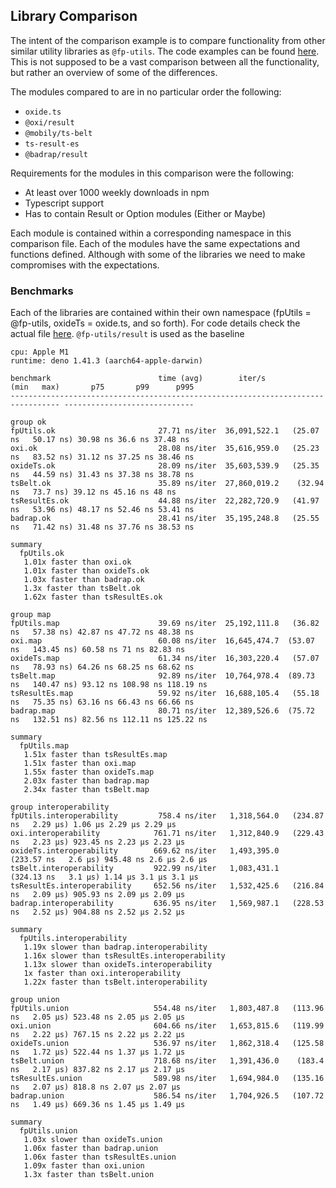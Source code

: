 ## Library Comparison

The intent of the comparison example is to compare functionality from other
similar utility libraries as `@fp-utils`. The code examples can be found
[here](/examples/fp_utils_comparison.ts). This is not supposed to be a vast
comparison between all the functionality, but rather an overview of some of the
differences.

The modules compared to are in no particular order the following:

- `oxide.ts`
- `@oxi/result`
- `@mobily/ts-belt`
- `ts-result-es`
- `@badrap/result`

Requirements for the modules in this comparison were the following:

- At least over 1000 weekly downloads in npm
- Typescript support
- Has to contain Result or Option modules (Either or Maybe)

Each module is contained within a corresponding namespace in this comparison
file. Each of the modules have the same expectations and functions defined.
Although with some of the libraries we need to make compromises with the
expectations.

### Benchmarks

Each of the libraries are contained within their own namespace (fpUtils =
@fp-utils, oxideTs = oxide.ts, and so forth). For code details check the actual
file [here](/examples/fp_utils_comparison.ts). `@fp-utils/result` is used as the
baseline

```
cpu: Apple M1
runtime: deno 1.41.3 (aarch64-apple-darwin)

benchmark                        time (avg)        iter/s             (min   max)       p75       p99      p995
--------------------------------------------------------------------------------- -----------------------------

group ok
fpUtils.ok                       27.71 ns/iter  36,091,522.1   (25.07 ns   50.17 ns) 30.98 ns 36.6 ns 37.48 ns
oxi.ok                           28.08 ns/iter  35,616,959.0   (25.23 ns   83.52 ns) 31.12 ns 37.25 ns 38.46 ns
oxideTs.ok                       28.09 ns/iter  35,603,539.9   (25.35 ns   44.59 ns) 31.43 ns 37.38 ns 38.78 ns
tsBelt.ok                        35.89 ns/iter  27,860,019.2    (32.94 ns   73.7 ns) 39.12 ns 45.16 ns 48 ns
tsResultEs.ok                    44.88 ns/iter  22,282,720.9   (41.97 ns   53.96 ns) 48.17 ns 52.46 ns 53.41 ns
badrap.ok                        28.41 ns/iter  35,195,248.8   (25.55 ns   71.42 ns) 31.48 ns 37.76 ns 38.53 ns

summary
  fpUtils.ok
   1.01x faster than oxi.ok
   1.01x faster than oxideTs.ok
   1.03x faster than badrap.ok
   1.3x faster than tsBelt.ok
   1.62x faster than tsResultEs.ok

group map
fpUtils.map                      39.69 ns/iter  25,192,111.8   (36.82 ns   57.38 ns) 42.87 ns 47.72 ns 48.38 ns
oxi.map                          60.08 ns/iter  16,645,474.7  (53.07 ns   143.45 ns) 60.58 ns 71 ns 82.83 ns
oxideTs.map                      61.34 ns/iter  16,303,220.4   (57.07 ns   78.93 ns) 64.26 ns 68.25 ns 68.62 ns
tsBelt.map                       92.89 ns/iter  10,764,978.4  (89.73 ns   140.47 ns) 93.12 ns 108.98 ns 118.19 ns
tsResultEs.map                   59.92 ns/iter  16,688,105.4   (55.18 ns   75.35 ns) 63.16 ns 66.43 ns 66.66 ns
badrap.map                       80.71 ns/iter  12,389,526.6  (75.72 ns   132.51 ns) 82.56 ns 112.11 ns 125.22 ns

summary
  fpUtils.map
   1.51x faster than tsResultEs.map
   1.51x faster than oxi.map
   1.55x faster than oxideTs.map
   2.03x faster than badrap.map
   2.34x faster than tsBelt.map

group interoperability
fpUtils.interoperability         758.4 ns/iter   1,318,564.0   (234.87 ns   2.29 µs) 1.06 µs 2.29 µs 2.29 µs
oxi.interoperability            761.71 ns/iter   1,312,840.9   (229.43 ns   2.23 µs) 923.45 ns 2.23 µs 2.23 µs
oxideTs.interoperability        669.62 ns/iter   1,493,395.0    (233.57 ns   2.6 µs) 945.48 ns 2.6 µs 2.6 µs
tsBelt.interoperability         922.99 ns/iter   1,083,431.1    (324.13 ns   3.1 µs) 1.14 µs 3.1 µs 3.1 µs
tsResultEs.interoperability     652.56 ns/iter   1,532,425.6   (216.84 ns   2.09 µs) 905.93 ns 2.09 µs 2.09 µs
badrap.interoperability         636.95 ns/iter   1,569,987.1   (228.53 ns   2.52 µs) 904.88 ns 2.52 µs 2.52 µs

summary
  fpUtils.interoperability
   1.19x slower than badrap.interoperability
   1.16x slower than tsResultEs.interoperability
   1.13x slower than oxideTs.interoperability
   1x faster than oxi.interoperability
   1.22x faster than tsBelt.interoperability

group union
fpUtils.union                   554.48 ns/iter   1,803,487.8   (113.96 ns   2.05 µs) 523.48 ns 2.05 µs 2.05 µs
oxi.union                       604.66 ns/iter   1,653,815.6   (119.99 ns   2.22 µs) 767.15 ns 2.22 µs 2.22 µs
oxideTs.union                   536.97 ns/iter   1,862,318.4   (125.58 ns   1.72 µs) 522.44 ns 1.37 µs 1.72 µs
tsBelt.union                    718.68 ns/iter   1,391,436.0    (183.4 ns   2.17 µs) 837.82 ns 2.17 µs 2.17 µs
tsResultEs.union                589.98 ns/iter   1,694,984.0   (135.16 ns   2.07 µs) 818.8 ns 2.07 µs 2.07 µs
badrap.union                    586.54 ns/iter   1,704,926.5   (107.72 ns   1.49 µs) 669.36 ns 1.45 µs 1.49 µs

summary
  fpUtils.union
   1.03x slower than oxideTs.union
   1.06x faster than badrap.union
   1.06x faster than tsResultEs.union
   1.09x faster than oxi.union
   1.3x faster than tsBelt.union
```
